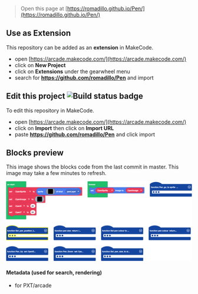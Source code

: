  


> Open this page at [https://romadillo.github.io/Pen/](https://romadillo.github.io/Pen/)

## Use as Extension

This repository can be added as an **extension** in MakeCode.

* open [https://arcade.makecode.com/](https://arcade.makecode.com/)
* click on **New Project**
* click on **Extensions** under the gearwheel menu
* search for **https://github.com/romadillo/Pen** and import

## Edit this project ![Build status badge](https://github.com/romadillo/Pen/workflows/MakeCode/badge.svg)

To edit this repository in MakeCode.

* open [https://arcade.makecode.com/](https://arcade.makecode.com/)
* click on **Import** then click on **Import URL**
* paste **https://github.com/romadillo/Pen** and click import

## Blocks preview

This image shows the blocks code from the last commit in master.
This image may take a few minutes to refresh.

![A rendered view of the blocks](https://github.com/romadillo/Pen/raw/master/.github/makecode/blocks.png)

#### Metadata (used for search, rendering)

* for PXT/arcade
<script src="https://makecode.com/gh-pages-embed.js"></script><script>makeCodeRender("{{ site.makecode.home_url }}", "{{ site.github.owner_name }}/{{ site.github.repository_name }}");</script>
